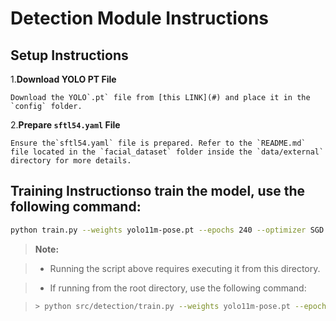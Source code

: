 # Detection Module Instructions

## Setup Instructions

1.**Download YOLO PT File**

    Download the YOLO`.pt` file from [this LINK](#) and place it in the `config` folder.

2.**Prepare `sftl54.yaml` File**

    Ensure the`sftl54.yaml` file is prepared. Refer to the `README.md` file located in the `facial_dataset` folder inside the `data/external` directory for more details.

## Training Instructionso train the model, use the following command:

```bash
python train.py --weights yolo11m-pose.pt --epochs 240 --optimizer SGD --lrf 1e-5 --weight-decay 5e-3 2>&1 | tee-a ../../reports/yolo_training_results.txt
```

> **Note:**

> - Running the script above requires executing it from this directory.

> - If running from the root directory, use the following command:

> ```bash
>> python src/detection/train.py --weights yolo11m-pose.pt --epochs 240 --optimizer SGD --lrf 1e-5 --weight-decay 5e-3 2>&1 | tee-areports/yolo_training_results.txt
> ```

